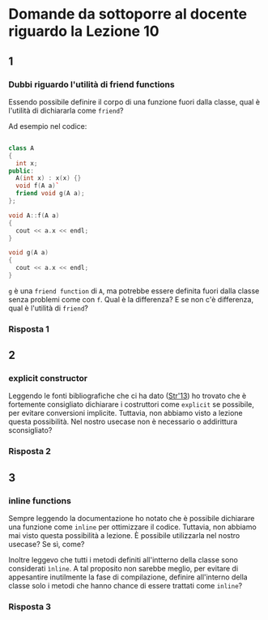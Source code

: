 # Domande da sottoporre al docente riguardo la Lezione 10

## 1

### Dubbi riguardo l'utilità di friend functions

Essendo possibile definire il corpo di una funzione fuori dalla classe, qual è l'utilità di dichiararla come `friend`?

Ad esempio nel codice:

```cpp

class A
{
  int x;
public:
  A(int x) : x(x) {}
  void f(A a)`
  friend void g(A a);
};

void A::f(A a)
{
  cout << a.x << endl;
}

void g(A a)
{
  cout << a.x << endl;
}
```

`g` è una `friend function` di `A`, ma potrebbe essere definita fuori dalla classe senza problemi come con `f`. Qual è la differenza? E se non c'è differenza, qual è l'utilità di `friend`?

### Risposta 1

## 2

### explicit constructor

Leggendo le fonti bibliografiche che ci ha dato ([Str'13](../../Books/[Str'13]%20The%20C++%20Programming%20Language-4rh%20Ed-Stroustrup.pdf)) ho trovato che è
fortemente consigliato dichiarare i costruttori come `explicit` se possibile, per evitare conversioni implicite. Tuttavia, non abbiamo visto a lezione questa possibilità. Nel nostro usecase non è necessario o addirittura sconsigliato?

### Risposta 2

## 3

### inline functions

Sempre leggendo la documentazione ho notato che è possibile dichiarare una funzione come `inline` per ottimizzare il codice. Tuttavia, non abbiamo mai visto questa possibilità a lezione. È possibile utilizzarla nel nostro usecase? Se sì, come?

Inoltre leggevo che tutti i metodi definiti all'intterno della classe sono considerati `ìnline`. A tal proposito non sarebbe meglio, per evitare di appesantire inutilmente la fase di compilazione, definire all'interno della classe solo i metodi che hanno chance di essere trattati come `inline`?

### Risposta 3
